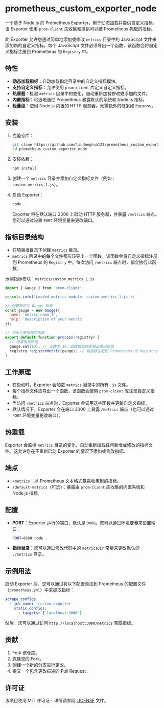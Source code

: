 # prometheus_custom_exporter_node

一个基于 Node.js 的 Prometheus Exporter，用于动态加载并提供自定义指标。该 Exporter 使用 `prom-client` 库收集和提供可以被 Prometheus 抓取的指标。

此 Exporter 允许您通过简单地添加或修改 `metrics` 目录中的 JavaScript 文件来添加新的自定义指标。每个 JavaScript 文件必须导出一个函数，该函数会将自定义指标注册到 Prometheus 的 `Registry` 中。

## 特性

- **动态加载指标**：自动加载指定目录中的自定义指标模块。
- **支持自定义指标**：允许使用 `prom-client` 库定义自定义指标。
- **热重载**：检测 `metrics` 目录中的变化，自动重新加载修改或添加的文件。
- **内置指标**：可选地通过 Prometheus 暴露默认的系统和 Node.js 指标。
- **轻量级**：使用 Node.js 内置的 HTTP 服务器，无需额外的框架如 Express。

## 安装

1. 克隆仓库：

   ```bash
   git clone https://github.com/liudonghua123/prometheus_custom_exporter_node.git
   cd prometheus_custom_exporter_node
   ```

2. 安装依赖：

   ```bash
   npm install
   ```

3. 创建一个 `metrics` 目录并添加自定义指标文件（例如：`custom_metrics_1.js`）。

4. 启动 Exporter：

   ```bash
   node .
   ```

   Exporter 将在默认端口 3000 上启动 HTTP 服务器，并暴露 `/metrics` 端点。您可以通过设置 `PORT` 环境变量来更改端口。

## 指标目录结构

- 在项目根目录下创建 `metrics` 目录。
- `metrics` 目录中的每个文件都应该导出一个函数，该函数会将自定义指标注册到 Prometheus 的 `Registry` 中。每次访问 `/metrics` 端点时，都会执行此函数。

示例指标模块：`metrics/custom_metrics_1.js`

```javascript
import { Gauge } from 'prom-client';

console.info('Loaded metrics module: custom_metrics_1.js');

// 创建自定义 Gauge 指标
const gauge = new Gauge({
  name: 'metric_name_1',
  help: 'Description of your metric'
});

// 导出注册指标的函数
export default function process(registry) {
  // 设置指标的值
  gauge.set(10); // 设置为 10，或根据您的逻辑设置动态值
  registry.registerMetric(gauge); // 将指标注册到 Prometheus 的 Registry
}
```

## 工作原理

- 在启动时，Exporter 会加载 `metrics` 目录中的所有 `.js` 文件。
- 每个指标文件应导出一个函数，该函数会使用 `prom-client` 库注册自定义指标。
- 当访问 `/metrics` 端点时，Exporter 会调用这些函数并更新自定义指标。
- 默认情况下，Exporter 会在端口 3000 上暴露 `/metrics` 端点（也可以通过 `PORT` 环境变量更改端口）。

## 热重载

Exporter 会监控 `metrics` 目录的变化，自动重新加载任何新增或修改的指标文件。这允许您在不重新启动 Exporter 的情况下添加或修改指标。

## 端点

- `/metrics`：以 Prometheus 文本格式暴露收集到的指标。
- `/default-metrics`（可选）：暴露由 `prom-client` 库收集的内置系统和 Node.js 指标。

## 配置

- **PORT**：Exporter 运行的端口，默认是 `3000`。您可以通过环境变量来设置端口：
  
  ```bash
  PORT=8080 node .
  ```

- **指标目录**：您可以通过修改代码中的 `metricsDir` 常量来更改默认的 `./metrics` 目录。

## 示例用法

启动 Exporter 后，您可以通过将以下配置添加到 Prometheus 的配置文件（`prometheus.yml`）中来抓取指标：

```yaml
scrape_configs:
  - job_name: 'custom_exporter'
    static_configs:
      - targets: ['localhost:3000']
```

然后，您可以通过访问 `http://localhost:3000/metrics` 获取指标。

## 贡献

1. Fork 该仓库。
2. 克隆您的 Fork。
3. 创建一个新的分支进行更改。
4. 提交一个包含更改描述的 Pull Request。

## 许可证

该项目使用 MIT 许可证 - 详情请参阅 [LICENSE](LICENSE) 文件。
